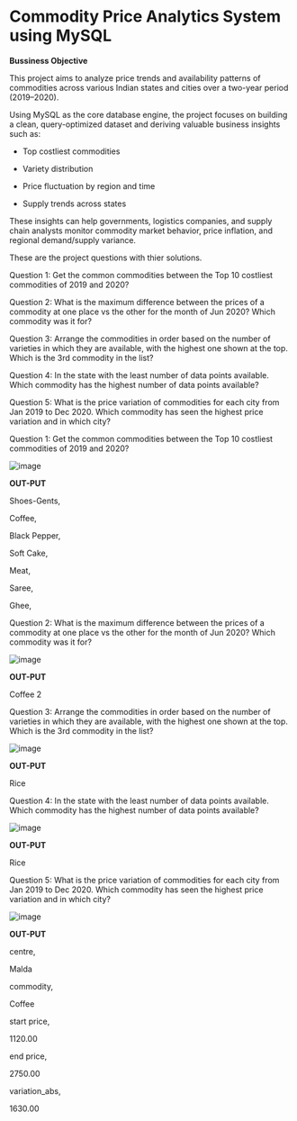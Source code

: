 # Commodity Price Analytics System using MySQL
**Bussiness Objective**

This project aims to analyze price trends and availability patterns of  commodities across various Indian states and cities over a two-year period (2019–2020).

Using MySQL as the core database engine, the project focuses on building a clean, query-optimized dataset and deriving valuable business insights such as:

- Top costliest commodities

- Variety distribution

- Price fluctuation by region and time

- Supply trends across states

These insights can help governments, logistics companies, and supply chain analysts monitor commodity market behavior, price inflation, and regional demand/supply variance.

These are the project questions with thier solutions.

Question 1: Get the common commodities between the Top 10 costliest commodities of 2019 and 2020?

Question 2: What is the maximum difference between the prices of a commodity at one place vs the other 
for the month of Jun 2020? Which commodity was it for?

Question 3: Arrange the commodities in order based on the number of varieties in which they are available, 
with the highest one shown at the top. Which is the 3rd commodity in the list?

Question 4: In the state with the least number of data points available. 
Which commodity has the highest number of data points available?

Question 5: What is the price variation of commodities for each city from Jan 2019 to Dec 2020. 
			Which commodity has seen the highest price variation and in which city?





Question 1: Get the common commodities between the Top 10 costliest commodities of 2019 and 2020?

![image](https://github.com/user-attachments/assets/6e6787eb-42f9-4d43-a9f1-1421d22e8c86)

**OUT-PUT**

Shoes-Gents,

Coffee,

Black Pepper,

Soft Cake,

Meat,

Saree,

Ghee,



Question 2: What is the maximum difference between the prices of a commodity at one place vs the other 
for the month of Jun 2020? Which commodity was it for?

![image](https://github.com/user-attachments/assets/873d2648-b7be-4065-8cfd-4f279b87582a)

**OUT-PUT**

Coffee 2



Question 3: Arrange the commodities in order based on the number of varieties in which they are available, 
with the highest one shown at the top. Which is the 3rd commodity in the list?

![image](https://github.com/user-attachments/assets/196ed897-0990-46e9-8c04-0c06a93a6dc8)

**OUT-PUT**

Rice



Question 4: In the state with the least number of data points available. 
Which commodity has the highest number of data points available?

![image](https://github.com/user-attachments/assets/62f68847-1380-4b5b-bf72-91ba864ab040)

**OUT-PUT**

Rice



Question 5: What is the price variation of commodities for each city from Jan 2019 to Dec 2020. 
			Which commodity has seen the highest price variation and in which city?

   ![image](https://github.com/user-attachments/assets/c08d28fe-3325-4741-8212-ce55d51c6515)

 
 **OUT-PUT**
   
centre,

Malda

   
commodity, 

Coffee	

  
start price,

1120.00


end price,

2750.00


variation_abs,

1630.00
